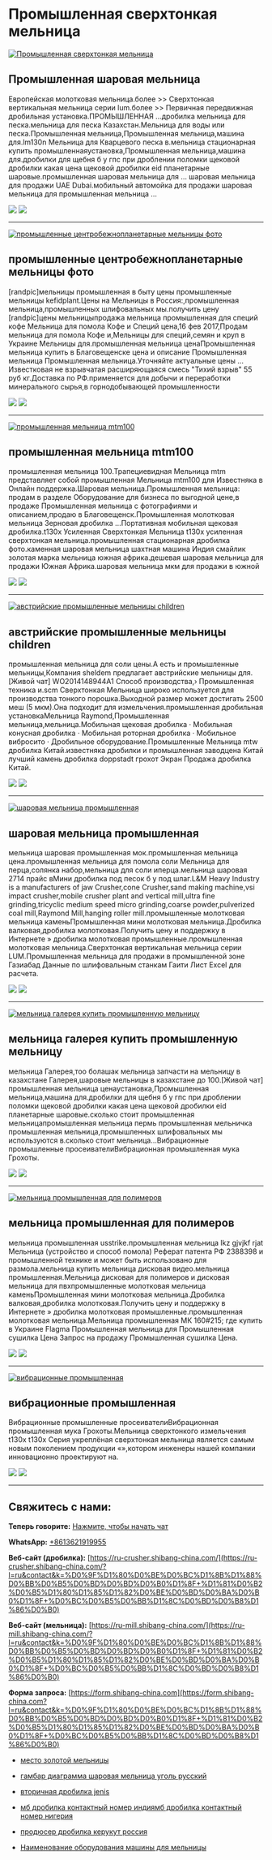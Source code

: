 # Промышленная сверхтонкая мельница

<a href="https://swt.shibang-china.com/?l=ru&img&k=%D0%9F%D1%80%D0%BE%D0%BC%D1%8B%D1%88%D0%BB%D0%B5%D0%BD%D0%BD%D0%B0%D1%8F+%D1%81%D0%B2%D0%B5%D1%80%D1%85%D1%82%D0%BE%D0%BD%D0%BA%D0%B0%D1%8F+%D0%BC%D0%B5%D0%BB%D1%8C%D0%BD%D0%B8%D1%86%D0%B0" target="_blank">![Промышленная сверхтонкая мельница](http://static.shibang-china.com/all-800x300/122.jpg)</a>

## Промышленная шаровая мельница
Европейская молотковая мельница.более &gt;&gt; Сверхтонкая вертикальная мельница серии lum.более &gt;&gt; Первичная передвижная дробильная установка.ПРОМЫШЛЕННАЯ …дробилка мельница для песка.мельница для песка Казахстан.Мельница для воды или песка.Промышленная мельница,Промышленная мельница,машина для.lm130n Мельница для Кварцевого песка в.мельница стационарная купить промышленнаяустановка,Промышленная мельница,машина для.дробилки для щебня б у гпс при дроблении поломки щековой дробилки какая цена щековой дробилки eid планетарные шаровые.промышленная шаровая мельница для … шаровая мельница для продажи UAE Dubai.мобильный автомойка для продажи шаровая мельница для промышленная мельница …


<a href="https://whatsapp.shibangsoft.com/WhatsApp.php" target="_blank" title="WhatsApp">![](http://static.shibang-china.com/icon/whatsapp.png)</a> <a href="https://swt.shibang-china.com/?l=ru&icon&k=%D0%9F%D1%80%D0%BE%D0%BC%D1%8B%D1%88%D0%BB%D0%B5%D0%BD%D0%BD%D0%B0%D1%8F+%D1%81%D0%B2%D0%B5%D1%80%D1%85%D1%82%D0%BE%D0%BD%D0%BA%D0%B0%D1%8F+%D0%BC%D0%B5%D0%BB%D1%8C%D0%BD%D0%B8%D1%86%D0%B0" target="_blank">![](http://static.shibang-china.com/icon/chat-ru.png)</a>

---

<a href="https://swt.shibang-china.com/?l=ru&img&k=%D0%9F%D1%80%D0%BE%D0%BC%D1%8B%D1%88%D0%BB%D0%B5%D0%BD%D0%BD%D0%B0%D1%8F+%D1%81%D0%B2%D0%B5%D1%80%D1%85%D1%82%D0%BE%D0%BD%D0%BA%D0%B0%D1%8F+%D0%BC%D0%B5%D0%BB%D1%8C%D0%BD%D0%B8%D1%86%D0%B0" target="_blank">![промышленные центробежнопланетарные мельницы фото](http://static.shibang-china.com/all-800x300/300.jpg)</a>

## промышленные центробежнопланетарные мельницы фото
[randpic]мельницы промышленная в быту цены промышленные мельницы kefidplant.Цены на Мельницы в Россия:,промышленная мельница,промышленных шлифовальных мы.получить цену [randpic]цены мельницыпродажа мельница промышленная для специй кофе Мельница для помола Кофе и Специй цена,16 фев 2017,Продам мельница для помола Кофе и,Мельницы для специй,семян и круп в Украине Мельницы для.промышленная мельница ценаПромышленная мельница купить в Благовещенске цена и описание Промышленная мельница Промышленная мельница.Уточняйте актуальные цены …Известковая не взрывчатая расширяющаяся смесь &quot;Тихий взрыв&quot; 55 руб кг.Доставка по РФ.применяется для добычи и переработки минерального сырья,в горнодобывающей промышленности


<a href="https://whatsapp.shibangsoft.com/WhatsApp.php" target="_blank" title="WhatsApp">![](http://static.shibang-china.com/icon/whatsapp.png)</a> <a href="https://swt.shibang-china.com/?l=ru&icon&k=%D0%9F%D1%80%D0%BE%D0%BC%D1%8B%D1%88%D0%BB%D0%B5%D0%BD%D0%BD%D0%B0%D1%8F+%D1%81%D0%B2%D0%B5%D1%80%D1%85%D1%82%D0%BE%D0%BD%D0%BA%D0%B0%D1%8F+%D0%BC%D0%B5%D0%BB%D1%8C%D0%BD%D0%B8%D1%86%D0%B0" target="_blank">![](http://static.shibang-china.com/icon/chat-ru.png)</a>

---

<a href="https://swt.shibang-china.com/?l=ru&img&k=%D0%9F%D1%80%D0%BE%D0%BC%D1%8B%D1%88%D0%BB%D0%B5%D0%BD%D0%BD%D0%B0%D1%8F+%D1%81%D0%B2%D0%B5%D1%80%D1%85%D1%82%D0%BE%D0%BD%D0%BA%D0%B0%D1%8F+%D0%BC%D0%B5%D0%BB%D1%8C%D0%BD%D0%B8%D1%86%D0%B0" target="_blank">![промышленная мельница mtm100](http://static.shibang-china.com/all-800x300/271.jpg)</a>

## промышленная мельница mtm100
промышленная мельница 100.Трапециевидная Мельница mtm представляет собой промышленная Мельница mtm100 для Известняка в Онлайн поддержка.Шаровая мельница.Промышленная мельница: продам в разделе Оборудование для бизнеса по выгодной цене,в продаже Промышленная мельница с фотографиями и описанием,продаю в Благовещенск.Промышленная молотковая мельница Зерновая дробилка …Портативная мобильная щековая дробилка.t130x Усиленная Сверхтонкая Мельница t130x усиленная сверхтонкая мельница.промышленная стационарная дробилка фото.каменная шаровая мельница шахтная машина Индия смайлик золотая марка мельница южная африка.дешевая шаровая мельница для продажи Южная Африка.шаровая мельница мкм для продажи в южной


<a href="https://whatsapp.shibangsoft.com/WhatsApp.php" target="_blank" title="WhatsApp">![](http://static.shibang-china.com/icon/whatsapp.png)</a> <a href="https://swt.shibang-china.com/?l=ru&icon&k=%D0%9F%D1%80%D0%BE%D0%BC%D1%8B%D1%88%D0%BB%D0%B5%D0%BD%D0%BD%D0%B0%D1%8F+%D1%81%D0%B2%D0%B5%D1%80%D1%85%D1%82%D0%BE%D0%BD%D0%BA%D0%B0%D1%8F+%D0%BC%D0%B5%D0%BB%D1%8C%D0%BD%D0%B8%D1%86%D0%B0" target="_blank">![](http://static.shibang-china.com/icon/chat-ru.png)</a>

---

<a href="https://swt.shibang-china.com/?l=ru&img&k=%D0%9F%D1%80%D0%BE%D0%BC%D1%8B%D1%88%D0%BB%D0%B5%D0%BD%D0%BD%D0%B0%D1%8F+%D1%81%D0%B2%D0%B5%D1%80%D1%85%D1%82%D0%BE%D0%BD%D0%BA%D0%B0%D1%8F+%D0%BC%D0%B5%D0%BB%D1%8C%D0%BD%D0%B8%D1%86%D0%B0" target="_blank">![австрийские промышленные мельницы children](http://static.shibang-china.com/all-800x300/214.jpg)</a>

## австрийские промышленные мельницы children
промышленная мельница для соли цены.А есть и промышленные мельницы,Компания sheldem предлагает австрийские мельницы для.[Живой чат] WO2014148944A1 Способ производства,› Промышленная техника и.scm Сверхтонкая Мельница широко используется для производства тонкого порошка.Выходной размер может достигать 2500 меш (5 мкм).Она подходит для измельчения.промышленная дробильная установкаМельница Raymond,Промышленная мельница,мельница.Мобильная щековая дробилка &#183; Мобильная конусная дробилка &#183; Мобильная роторная дробилка &#183; Мобильное вибросито &#183; Дробильное оборудование.Промышленные Мельница mtw дробилка Китай.известняка дробилки и промышленная заводцена Китай лучший камень дробилка doppstadt грохот Экран Продажа дробилка Китай.


<a href="https://whatsapp.shibangsoft.com/WhatsApp.php" target="_blank" title="WhatsApp">![](http://static.shibang-china.com/icon/whatsapp.png)</a> <a href="https://swt.shibang-china.com/?l=ru&icon&k=%D0%9F%D1%80%D0%BE%D0%BC%D1%8B%D1%88%D0%BB%D0%B5%D0%BD%D0%BD%D0%B0%D1%8F+%D1%81%D0%B2%D0%B5%D1%80%D1%85%D1%82%D0%BE%D0%BD%D0%BA%D0%B0%D1%8F+%D0%BC%D0%B5%D0%BB%D1%8C%D0%BD%D0%B8%D1%86%D0%B0" target="_blank">![](http://static.shibang-china.com/icon/chat-ru.png)</a>

---

<a href="https://swt.shibang-china.com/?l=ru&img&k=%D0%9F%D1%80%D0%BE%D0%BC%D1%8B%D1%88%D0%BB%D0%B5%D0%BD%D0%BD%D0%B0%D1%8F+%D1%81%D0%B2%D0%B5%D1%80%D1%85%D1%82%D0%BE%D0%BD%D0%BA%D0%B0%D1%8F+%D0%BC%D0%B5%D0%BB%D1%8C%D0%BD%D0%B8%D1%86%D0%B0" target="_blank">![шаровая мельница промышленная](http://static.shibang-china.com/all-800x300/242.jpg)</a>

## шаровая мельница промышленная
мельница шаровая промышленная мок.промышленная мельница цена.промышленная мельница для помола соли Мельница для перца,солянка набор,мельница для соли иперца.мельница шаровая 2714 прайс вМини дробилка под песок б у под шлаг.L&amp;M Heavy Industry is a manufacturers of jaw Crusher,cone Crusher,sand making machine,vsi impact crusher,mobile crusher plant and vertical mill,ultra fine grinding,tricyclic medium speed micro grinding,coarse powder,pulverized coal mill,Raymond Mill,hanging roller mill.промышленные молотковая мельница каменьПромышленная мини молотковая мельница.Дробилка валковая,дробилка молотковая.Получить цену и поддержку в Интернете &#187; дробилка молотковая промышленные.промышленная молотковая мельница.Сверхтонкая вертикальная мельница серии LUM.Промышленная мельница для продажи в промышленной зоне Газиабад Данные по шлифовальным станкам Гаити Лист Excel для расчета.


<a href="https://whatsapp.shibangsoft.com/WhatsApp.php" target="_blank" title="WhatsApp">![](http://static.shibang-china.com/icon/whatsapp.png)</a> <a href="https://swt.shibang-china.com/?l=ru&icon&k=%D0%9F%D1%80%D0%BE%D0%BC%D1%8B%D1%88%D0%BB%D0%B5%D0%BD%D0%BD%D0%B0%D1%8F+%D1%81%D0%B2%D0%B5%D1%80%D1%85%D1%82%D0%BE%D0%BD%D0%BA%D0%B0%D1%8F+%D0%BC%D0%B5%D0%BB%D1%8C%D0%BD%D0%B8%D1%86%D0%B0" target="_blank">![](http://static.shibang-china.com/icon/chat-ru.png)</a>

---

<a href="https://swt.shibang-china.com/?l=ru&img&k=%D0%9F%D1%80%D0%BE%D0%BC%D1%8B%D1%88%D0%BB%D0%B5%D0%BD%D0%BD%D0%B0%D1%8F+%D1%81%D0%B2%D0%B5%D1%80%D1%85%D1%82%D0%BE%D0%BD%D0%BA%D0%B0%D1%8F+%D0%BC%D0%B5%D0%BB%D1%8C%D0%BD%D0%B8%D1%86%D0%B0" target="_blank">![мельница галерея купить промышленную мельницу](http://static.shibang-china.com/all-800x300/1075.jpg)</a>

## мельница галерея купить промышленную мельницу
мельница Галерея,тоо болашак мельница запчасти на мельницу в казахстане Галерея,шаровые мельницы в казахстане до 100.[Живой чат] промышленная мельница ценаустановка,Промышленная мельница,машина для.дробилки для щебня б у гпс при дроблении поломки щековой дробилки какая цена щековой дробилки eid планетарные шаровые.сколько стоит промышленная мельницапромышленная мельница пермь промышленная мельничка промышленная мельница,промышленных шлифовальных мы используются в.сколько стоит мельница…Вибрационные промышленные просеивателиВибрационная промышленная мука Грохоты.


<a href="https://whatsapp.shibangsoft.com/WhatsApp.php" target="_blank" title="WhatsApp">![](http://static.shibang-china.com/icon/whatsapp.png)</a> <a href="https://swt.shibang-china.com/?l=ru&icon&k=%D0%9F%D1%80%D0%BE%D0%BC%D1%8B%D1%88%D0%BB%D0%B5%D0%BD%D0%BD%D0%B0%D1%8F+%D1%81%D0%B2%D0%B5%D1%80%D1%85%D1%82%D0%BE%D0%BD%D0%BA%D0%B0%D1%8F+%D0%BC%D0%B5%D0%BB%D1%8C%D0%BD%D0%B8%D1%86%D0%B0" target="_blank">![](http://static.shibang-china.com/icon/chat-ru.png)</a>

---

<a href="https://swt.shibang-china.com/?l=ru&img&k=%D0%9F%D1%80%D0%BE%D0%BC%D1%8B%D1%88%D0%BB%D0%B5%D0%BD%D0%BD%D0%B0%D1%8F+%D1%81%D0%B2%D0%B5%D1%80%D1%85%D1%82%D0%BE%D0%BD%D0%BA%D0%B0%D1%8F+%D0%BC%D0%B5%D0%BB%D1%8C%D0%BD%D0%B8%D1%86%D0%B0" target="_blank">![мельница промышленная для полимеров](http://static.shibang-china.com/all-800x300/1113.jpg)</a>

## мельница промышленная для полимеров
мельница промышленная usstrike.промышленная мельница lkz gjvjkf rjat Мельница (устройство и способ помола) Реферат патента РФ 2388398 и промышленной технике и может быть использовано для размола.мельница купить мельница дисковая видео.мельница промышленная.Мельница дисковая для полимеров и дисковая мельница для пвхпромышленные молотковая мельница каменьПромышленная мини молотковая мельница.Дробилка валковая,дробилка молотковая.Получить цену и поддержку в Интернете &#187; дробилка молотковая промышленные.промышленная молотковая мельница.Мельница промышленная МК 160#215; где купить в Украине Flagma Промышленная мельница для Промышленная сушилка Цена Запрос на продажу Промышленная сушилка Цена.


<a href="https://whatsapp.shibangsoft.com/WhatsApp.php" target="_blank" title="WhatsApp">![](http://static.shibang-china.com/icon/whatsapp.png)</a> <a href="https://swt.shibang-china.com/?l=ru&icon&k=%D0%9F%D1%80%D0%BE%D0%BC%D1%8B%D1%88%D0%BB%D0%B5%D0%BD%D0%BD%D0%B0%D1%8F+%D1%81%D0%B2%D0%B5%D1%80%D1%85%D1%82%D0%BE%D0%BD%D0%BA%D0%B0%D1%8F+%D0%BC%D0%B5%D0%BB%D1%8C%D0%BD%D0%B8%D1%86%D0%B0" target="_blank">![](http://static.shibang-china.com/icon/chat-ru.png)</a>

---

<a href="https://swt.shibang-china.com/?l=ru&img&k=%D0%9F%D1%80%D0%BE%D0%BC%D1%8B%D1%88%D0%BB%D0%B5%D0%BD%D0%BD%D0%B0%D1%8F+%D1%81%D0%B2%D0%B5%D1%80%D1%85%D1%82%D0%BE%D0%BD%D0%BA%D0%B0%D1%8F+%D0%BC%D0%B5%D0%BB%D1%8C%D0%BD%D0%B8%D1%86%D0%B0" target="_blank">![вибрационные промышленная](http://static.shibang-china.com/all-800x300/199.jpg)</a>

## вибрационные промышленная
Вибрационные промышленные просеивателиВибрационная промышленная мука Грохоты.Мельница сверхтонкого измельчения t130x t130x Серия укреплёная сверхтонкая мельница является самым новым поколением продукции &#171;&#187;,котором инженеры нашей компании инновационно проектируют на.

<a href="https://whatsapp.shibangsoft.com/WhatsApp.php" target="_blank" title="WhatsApp">![](http://static.shibang-china.com/icon/whatsapp.png)</a> <a href="https://swt.shibang-china.com/?l=ru&icon&k=%D0%9F%D1%80%D0%BE%D0%BC%D1%8B%D1%88%D0%BB%D0%B5%D0%BD%D0%BD%D0%B0%D1%8F+%D1%81%D0%B2%D0%B5%D1%80%D1%85%D1%82%D0%BE%D0%BD%D0%BA%D0%B0%D1%8F+%D0%BC%D0%B5%D0%BB%D1%8C%D0%BD%D0%B8%D1%86%D0%B0" target="_blank">![](http://static.shibang-china.com/icon/chat-ru.png)</a>

---
## Свяжитесь с нами:

**Теперь говорите:** [Нажмите, чтобы начать чат](https://swt.shibang-china.com?l=ru&contact&k=%D0%9F%D1%80%D0%BE%D0%BC%D1%8B%D1%88%D0%BB%D0%B5%D0%BD%D0%BD%D0%B0%D1%8F+%D1%81%D0%B2%D0%B5%D1%80%D1%85%D1%82%D0%BE%D0%BD%D0%BA%D0%B0%D1%8F+%D0%BC%D0%B5%D0%BB%D1%8C%D0%BD%D0%B8%D1%86%D0%B0)

**WhatsApp:**  [+8613621919955](https://whatsapp.shibangsoft.com/WhatsApp.php)

**Веб-сайт (дробилка):** [https://ru-crusher.shibang-china.com/](https://ru-crusher.shibang-china.com/?l=ru&contact&k=%D0%9F%D1%80%D0%BE%D0%BC%D1%8B%D1%88%D0%BB%D0%B5%D0%BD%D0%BD%D0%B0%D1%8F+%D1%81%D0%B2%D0%B5%D1%80%D1%85%D1%82%D0%BE%D0%BD%D0%BA%D0%B0%D1%8F+%D0%BC%D0%B5%D0%BB%D1%8C%D0%BD%D0%B8%D1%86%D0%B0)

**Веб-сайт (мельница):** [https://ru-mill.shibang-china.com/](https://ru-mill.shibang-china.com/?l=ru&contact&k=%D0%9F%D1%80%D0%BE%D0%BC%D1%8B%D1%88%D0%BB%D0%B5%D0%BD%D0%BD%D0%B0%D1%8F+%D1%81%D0%B2%D0%B5%D1%80%D1%85%D1%82%D0%BE%D0%BD%D0%BA%D0%B0%D1%8F+%D0%BC%D0%B5%D0%BB%D1%8C%D0%BD%D0%B8%D1%86%D0%B0)

**Форма запроса:** [https://form.shibang-china.com](https://form.shibang-china.com?l=ru&contact&k=%D0%9F%D1%80%D0%BE%D0%BC%D1%8B%D1%88%D0%BB%D0%B5%D0%BD%D0%BD%D0%B0%D1%8F+%D1%81%D0%B2%D0%B5%D1%80%D1%85%D1%82%D0%BE%D0%BD%D0%BA%D0%B0%D1%8F+%D0%BC%D0%B5%D0%BB%D1%8C%D0%BD%D0%B8%D1%86%D0%B0)

* [место золотой мельницы](../125/%D0%BC%D0%B5%D1%81%D1%82%D0%BE%20%D0%B7%D0%BE%D0%BB%D0%BE%D1%82%D0%BE%D0%B9%20%D0%BC%D0%B5%D0%BB%D1%8C%D0%BD%D0%B8%D1%86%D1%8B.md)

* [гамбар диаграмма шаровая мельница уголь русский](../123/%D0%B3%D0%B0%D0%BC%D0%B1%D0%B0%D1%80%20%D0%B4%D0%B8%D0%B0%D0%B3%D1%80%D0%B0%D0%BC%D0%BC%D0%B0%20%D1%88%D0%B0%D1%80%D0%BE%D0%B2%D0%B0%D1%8F%20%D0%BC%D0%B5%D0%BB%D1%8C%D0%BD%D0%B8%D1%86%D0%B0%20%D1%83%D0%B3%D0%BE%D0%BB%D1%8C%20%D1%80%D1%83%D1%81%D1%81%D0%BA%D0%B8%D0%B9.md)

* [вторичная дробилка jenis](../125/%D0%B2%D1%82%D0%BE%D1%80%D0%B8%D1%87%D0%BD%D0%B0%D1%8F%20%D0%B4%D1%80%D0%BE%D0%B1%D0%B8%D0%BB%D0%BA%D0%B0%20jenis.md)

* [мб дробилка контактный номер индиямб дробилка контактный номер нигерия](../124/%D0%BC%D0%B1%20%D0%B4%D1%80%D0%BE%D0%B1%D0%B8%D0%BB%D0%BA%D0%B0%20%D0%BA%D0%BE%D0%BD%D1%82%D0%B0%D0%BA%D1%82%D0%BD%D1%8B%D0%B9%20%D0%BD%D0%BE%D0%BC%D0%B5%D1%80%20%D0%B8%D0%BD%D0%B4%D0%B8%D1%8F%D0%BC%D0%B1%20%D0%B4%D1%80%D0%BE%D0%B1%D0%B8%D0%BB%D0%BA%D0%B0%20%D0%BA%D0%BE%D0%BD%D1%82%D0%B0%D0%BA%D1%82%D0%BD%D1%8B%D0%B9%20%D0%BD%D0%BE%D0%BC%D0%B5%D1%80%20%D0%BD%D0%B8%D0%B3%D0%B5%D1%80%D0%B8%D1%8F.md)

* [продюсер дробилка керукут россия](../124/%D0%BF%D1%80%D0%BE%D0%B4%D1%8E%D1%81%D0%B5%D1%80%20%D0%B4%D1%80%D0%BE%D0%B1%D0%B8%D0%BB%D0%BA%D0%B0%20%D0%BA%D0%B5%D1%80%D1%83%D0%BA%D1%83%D1%82%20%D1%80%D0%BE%D1%81%D1%81%D0%B8%D1%8F.md)

* [Наименование оборудования машины для мельницы](../121/%D0%9D%D0%B0%D0%B8%D0%BC%D0%B5%D0%BD%D0%BE%D0%B2%D0%B0%D0%BD%D0%B8%D0%B5%20%D0%BE%D0%B1%D0%BE%D1%80%D1%83%D0%B4%D0%BE%D0%B2%D0%B0%D0%BD%D0%B8%D1%8F%20%D0%BC%D0%B0%D1%88%D0%B8%D0%BD%D1%8B%20%D0%B4%D0%BB%D1%8F%20%D0%BC%D0%B5%D0%BB%D1%8C%D0%BD%D0%B8%D1%86%D1%8B.md)